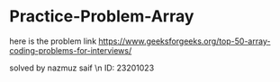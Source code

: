 # Practice-Problem-Array
here is the problem link https://www.geeksforgeeks.org/top-50-array-coding-problems-for-interviews/

solved by nazmuz saif \n
ID: 23201023
